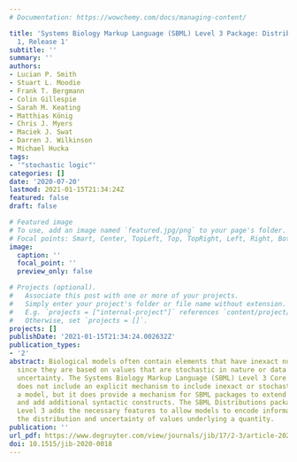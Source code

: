 ```yaml
---
# Documentation: https://wowchemy.com/docs/managing-content/

title: 'Systems Biology Markup Language (SBML) Level 3 Package: Distributions, Version
  1, Release 1'
subtitle: ''
summary: ''
authors:
- Lucian P. Smith
- Stuart L. Moodie
- Frank T. Bergmann
- Colin Gillespie
- Sarah M. Keating
- Matthias König
- Chris J. Myers
- Maciek J. Swat
- Darren J. Wilkinson
- Michael Hucka
tags:
- '"stochastic logic"'
categories: []
date: '2020-07-20'
lastmod: 2021-01-15T21:34:24Z
featured: false
draft: false

# Featured image
# To use, add an image named `featured.jpg/png` to your page's folder.
# Focal points: Smart, Center, TopLeft, Top, TopRight, Left, Right, BottomLeft, Bottom, BottomRight.
image:
  caption: ''
  focal_point: ''
  preview_only: false

# Projects (optional).
#   Associate this post with one or more of your projects.
#   Simply enter your project's folder or file name without extension.
#   E.g. `projects = ["internal-project"]` references `content/project/deep-learning/index.md`.
#   Otherwise, set `projects = []`.
projects: []
publishDate: '2021-01-15T21:34:24.002632Z'
publication_types:
- '2'
abstract: Biological models often contain elements that have inexact numerical values,
  since they are based on values that are stochastic in nature or data that contains
  uncertainty. The Systems Biology Markup Language (SBML) Level 3 Core specification
  does not include an explicit mechanism to include inexact or stochastic values in
  a model, but it does provide a mechanism for SBML packages to extend the Core specification
  and add additional syntactic constructs. The SBML Distributions package for SBML
  Level 3 adds the necessary features to allow models to encode information about
  the distribution and uncertainty of values underlying a quantity.
publication: ''
url_pdf: https://www.degruyter.com/view/journals/jib/17/2-3/article-20200018.xml
doi: 10.1515/jib-2020-0018
---
```

